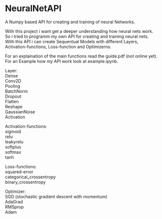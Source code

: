 # NeuralNetAPI
A Numpy based API for creating and training of neural Networks.

With this project i want get a deeper understanding how neural nets work. So i tried to programm my own API for creating and training neural nets.
With this API i can create Sequentual Models with different Layers, Activation-functions, Loss-function and Optimizerns.

For an explaination of the main functions read the guide.pdf (not online yet). For an Example how my API work look at example.ipynb.

Layer:  
    Dense\
    Conv2D\
    Pooling\
    BatchNorm\
    Dropout\
    Flatten\
    Reshape\
    GaussianNoise\
    Activation
  
Activation-functions:  
  sigmoid\
  relu\
  leakyrelu\
  softplus\
  softmax\
  tanh
  
Loss-functions:  
  squared-error\
  categorical_crossentropy\
  binary_crossentropy
  
Optimizer:\
  SGD (stochastic gradient descent with momentum)\
  AdaGrad\
  RMSprop\
  Adam
  
